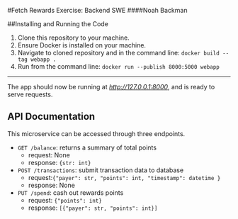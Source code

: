 #Fetch Rewards Exercise: Backend SWE
####Noah Backman

##Installing and Running the Code
1. Clone this repository to your machine.
2. Ensure Docker is installed on your machine.
3. Navigate to cloned repository and in the command line:
    `docker build --tag webapp .`
4. Run from the command line:
    `docker run --publish 8000:5000 webapp`
---
The app should now be running at *http://127.0.0.1:8000*, and is ready to serve requests.

## API Documentation
This microservice can be accessed through three endpoints.

- `GET /balance`: returns a summary of total points
  - request: None
  - response: `{str: int}`
- `POST /transactions`: submit transaction data to database
  - request:`{"payer": str, "points": int, "timestamp": datetime }`
  - response: None
- `PUT /spend`: cash out rewards points
  - request: `{"points": int}`
  - response: `[{"payer": str, "points": int}]`
